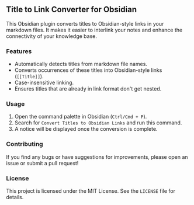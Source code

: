 ## Title to Link Converter for Obsidian

This Obsidian plugin converts titles to Obsidian-style links in your markdown files. It makes it easier to interlink your notes and enhance the connectivity of your knowledge base.

### Features

- Automatically detects titles from markdown file names.
- Converts occurrences of these titles into Obsidian-style links (`[[Title]]`).
- Case-insensitive linking.
- Ensures titles that are already in link format don't get nested.

### Usage

1. Open the command palette in Obsidian (`Ctrl/Cmd + P`).
2. Search for `Convert Titles to Obsidian Links` and run this command.
3. A notice will be displayed once the conversion is complete.

### Contributing

If you find any bugs or have suggestions for improvements, please open an issue or submit a pull request!

### License

This project is licensed under the MIT License. See the `LICENSE` file for details.
